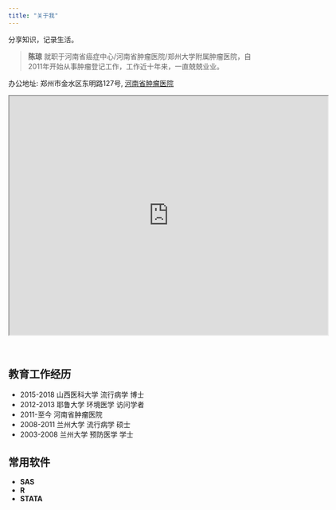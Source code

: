```yaml
---
title: "关于我"
---
```


分享知识，记录生活。

>**陈琼** 就职于河南省癌症中心/河南省肿瘤医院/郑州大学附属肿瘤医院，自2011年开始从事肿瘤登记工作，工作近十年来，一直兢兢业业。

办公地址: 郑州市金水区东明路127号, [河南省肿瘤医院](http://anti-cancer.com.cn/)
<iframe src="https://map.baidu.com/@12658302.849244742,4108994.3535968834,16.36z" width="640" height="480"></iframe>

&nbsp;

## 教育工作经历
  * 2015-2018 山西医科大学 流行病学 博士
  * 2012-2013 耶鲁大学 环境医学 访问学者
  * 2011-至今 河南省肿瘤医院
  * 2008-2011 兰州大学 流行病学 硕士
  * 2003-2008 兰州大学 预防医学 学士

## 常用软件
  * **SAS**
  * **R**
  * **STATA**

